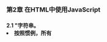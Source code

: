 ### 第2章 在HTML中使用JavaScript
#### 2.1 <script>元素
- 使用<script>元素向HTML页面插入JavaScript。
- <script>标签6个属性：
  - 1. async：可选属性，立即下载脚本
  - 2. charset：可选属性，表示通过src属性指定的代码的字符集，大多数浏览器会忽略，所以很少人使用
  - 3. defer：可选属性，脚本延迟到文档完全被解析和显示之后再执行
  - 4. language：已废弃，表示代码使用的语言脚本
  - 5. src：可选属性，表示包含要执行代码的外部文件
  - 6. type：可选属性，默认值text/javavscript
- 在使用<script>嵌入JavaScript代码时，不要在代码中的任何地方出现"</script>"字符串。
- 按照惯例，所有<script>元素都应该放在页面的<head>中。

#### 2.2 文档模式
- 文档模式有: 混杂模式(quirks mode)，标准模式(standards mode)和准标准模式(almost standards mode)。
- 如果在文档开始处没有声明文档类型，默认开启混杂模式。
- 准标准模式和标准模式非常接近，差异几乎可以忽略不计。

#### 2.3 <noscript>元素
- 包含<noscript>元素中的内容会在下列情况才会显示出来，其他情况下浏览器不会显示<noscript>中的内容：  
浏览器不支持脚本  
浏览器支持脚本，但脚本被禁用 

